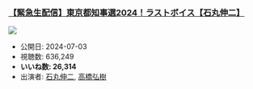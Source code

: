 ### [【緊急生配信】東京都知事選2024！ラストボイス【石丸伸二】](https://www.youtube.com/watch?v=I8__R-9OwwA)
[![](https://img.youtube.com/vi/I8__R-9OwwA/sddefault.jpg)](https://www.youtube.com/watch?v=I8__R-9OwwA)
-   公開日: 2024-07-03
-   視聴数: 636,249
-   **いいね数: 26,314**
-   出演者: [石丸伸二](/rehacq_fan/people/石丸伸二 "wikilink"), [高橋弘樹](/rehacq_fan/people/高橋弘樹 "wikilink")
